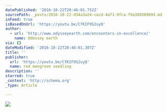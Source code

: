 ```yaml
---
datePublished: '2016-10-22T20:46:01.752Z'
sourcePath: _posts/2016-10-22-d34a3a24-cacd-4af1-9fca-f9a389389693.md
inFeed: true
isBasedOnUrl: 'https://youtu.be/CfKIF9S2uyQ'
author:
  - url: 'http://www.odysseyearth.com/encounters-in-excellence/'
    name: Odessey earth
via: {}
dateModified: '2016-10-22T20:46:01.307Z'
title: ''
publisher:
  url: 'https://youtu.be/CfKIF9S2uyQ'
  name: red mangrove seedling
description: ''
starred: true
_context: 'http://schema.org'
_type: Article

---
```

![](https://the-grid-user-content.s3-us-west-2.amazonaws.com/18d0cb67-fb65-4aa0-9e3e-920d9ce61d27.gif)